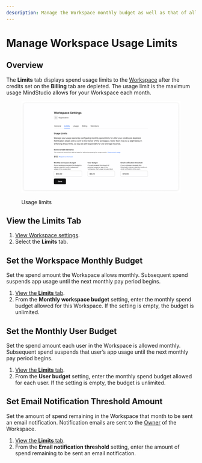 ```yaml
---
description: Manage the Workspace monthly budget as well as that of all users.
---
```


# Manage Workspace Usage Limits

## Overview

The **Limits** tab displays spend usage limits to the [Workspace](what-is-a-workspace.md) after the credits set on the **Billing** tab are depleted. The usage limit is the maximum usage MindStudio allows for your Workspace each month.

<figure><img src="../.gitbook/assets/Limits (1).png" alt=""><figcaption><p>Usage limits</p></figcaption></figure>

## View the Limits Tab

1. [View Workspace settings](https://docs.google.com/document/d/1catu2bMOAyW18KDGn45Zn5v0q4KHhONK75\_PyWGNO6A/edit?usp=sharing).
2. Select the **Limits** tab.

## Set the Workspace Monthly Budget

Set the spend amount the Workspace allows monthly. Subsequent spend suspends app usage until the next monthly pay period begins.

1. [View the **Limits** tab](manage-workspace-usage-limits.md#view-the-limits-tab).
2. From the **Monthly workspace budget** setting, enter the monthly spend budget allowed for this Workspace. If the setting is empty, the budget is unlimited.

## Set the Monthly User Budget

Set the spend amount each user in the Workspace is allowed monthly. Subsequent spend suspends that user’s app usage until the next monthly pay period begins.

1. [View the **Limits** tab](manage-workspace-usage-limits.md#view-the-limits-tab).
2. From the **User budget** setting, enter the monthly spend budget allowed for each user. If the setting is empty, the budget is unlimited.

## Set Email Notification Threshold Amount

Set the amount of spend remaining in the Workspace that month to be sent an email notification. Notification emails are sent to the [Owner](manage-workspace-members-and-roles.md#owner-role) of the Workspace.

1. [View the **Limits** tab](manage-workspace-usage-limits.md#view-the-limits-tab).
2. From the **Email notification threshold** setting, enter the amount of spend remaining to be sent an email notification.
